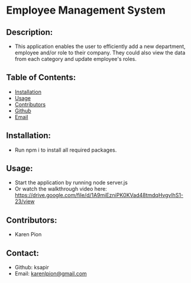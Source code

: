 # Employee Management System

## Description:
- This application enables the user to efficiently add a new department, employee and/or role to their company. They could also view the data from each category and update employee's roles.

## Table of Contents:
- [Installation](#installation)
- [Usage](#usage)
- [Contributors](#contributors)
- [Github](#github)
- [Email](#email)

## Installation:
- Run npm i to install all required packages.

## Usage:
- Start the application by running node server.js
- Or watch the walkthrough video here:
https://drive.google.com/file/d/1A9miEzniPK0KVad48tmdqHvgvlhS1-23/view

## Contributors:
- Karen Pion

## Contact:
- Github: ksapir
- Email: karenlpion@gmail.com
